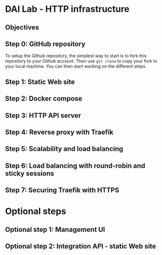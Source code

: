 DAI Lab - HTTP infrastructure
=============================

Objectives
----------

Step 0: GitHub repository
-------------------------

To setup the Github repository, the simplest way to start is to fork this repository to your Github account. Then use `git clone` to copy your fork to your local machine. You can then start working on the different steps.

Step 1: Static Web site
-----------------------


Step 2: Docker compose
----------------------


Step 3: HTTP API server
-----------------------



Step 4: Reverse proxy with Traefik
----------------------------------



Step 5: Scalability and load balancing
--------------------------------------



Step 6: Load balancing with round-robin and sticky sessions
-----------------------------------------------------------


Step 7: Securing Traefik with HTTPS
-----------------------------------



Optional steps
==============

Optional step 1: Management UI
------------------------------


Optional step 2: Integration API - static Web site
--------------------------------------------------

